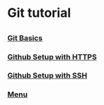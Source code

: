 # Git tutorial
##
### [Git Basics](https://github.com/SDenn12/beginner_code/blob/main/git_basics)
### [Github Setup with HTTPS](https://github.com/SDenn12/beginner_code/edit/main/github_setup_https.md)
### [Github Setup with SSH](https://github.com/SDenn12/SSH-Setup/blob/main/github-ssh-setup.md)
### [Menu](https://github.com/SDenn12/beginner_code/blob/main/README.md)
